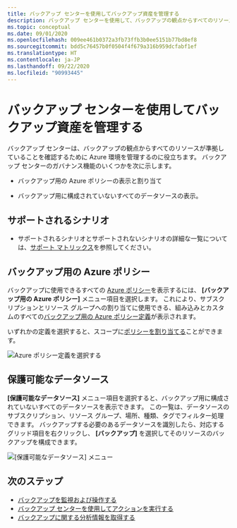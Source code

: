```yaml
---
title: バックアップ センターを使用してバックアップ資産を管理する
description: バックアップ センターを使用して、バックアップの観点からすべてのリソースが準拠していることを確認するために Azure 環境を管理する方法について説明します。
ms.topic: conceptual
ms.date: 09/01/2020
ms.openlocfilehash: 009ee461b0372a3fb73ffb3b0ee5151b77bd8ef8
ms.sourcegitcommit: bdd5c76457b0f0504f4f679a316b959dcfabf1ef
ms.translationtype: HT
ms.contentlocale: ja-JP
ms.lasthandoff: 09/22/2020
ms.locfileid: "90993445"
---
```

# <a name="govern-your-backup-estate-using-backup-center"></a>バックアップ センターを使用してバックアップ資産を管理する

バックアップ センターは、バックアップの観点からすべてのリソースが準拠していることを確認するために Azure 環境を管理するのに役立ちます。 バックアップ センターのガバナンス機能のいくつかを次に示します。

* バックアップ用の Azure ポリシーの表示と割り当て

* バックアップ用に構成されていないすべてのデータソースの表示。

## <a name="supported-scenarios"></a>サポートされるシナリオ

* サポートされるシナリオとサポートされないシナリオの詳細な一覧については、[サポート マトリックス](backup-center-support-matrix.md)を参照してください。

## <a name="azure-policies-for-backup"></a>バックアップ用の Azure ポリシー

バックアップに使用できるすべての [Azure ポリシー](https://docs.microsoft.com/azure/governance/policy/overview)を表示するには、 **[バックアップ用の Azure ポリシー]** メニュー項目を選択します。 これにより、サブスクリプションとリソース グループへの割り当てに使用できる、組み込みとカスタムのすべての[バックアップ用の Azure ポリシー定義](policy-reference.md)が表示されます。

いずれかの定義を選択すると、スコープに[ポリシーを割り当てる](https://docs.microsoft.com/azure/governance/policy/tutorials/create-and-manage#assign-a-policy)ことができます。

![Azure ポリシー定義を選択する](./media/backup-center-govern-environment/azure-policy-definitions.png)

## <a name="protectable-datasources"></a>保護可能なデータソース

**[保護可能なデータソース]** メニュー項目を選択すると、バックアップ用に構成されていないすべてのデータソースを表示できます。 この一覧は、データソースのサブスクリプション、リソース グループ、場所、種類、タグでフィルター処理できます。 バックアップする必要のあるデータソースを識別したら、対応するグリッド項目を右クリックし、 **[バックアップ]** を選択してそのリソースのバックアップを構成できます。

![[保護可能なデータソース] メニュー](./media/backup-center-govern-environment/protectable-datasources.png)

## <a name="next-steps"></a>次のステップ

* [バックアップを監視および操作する](backup-center-monitor-operate.md)
* [バックアップ センターを使用してアクションを実行する](backup-center-actions.md)
* [バックアップに関する分析情報を取得する](backup-center-obtain-insights.md)

